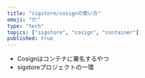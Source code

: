 ```yaml
---
title: "sigstore/cosignの使い方"
emoji: "📦"
type: "tech"
topics: ["sigstore", "cosign", "container"]
published: true
---
```


- Cosignはコンテナに署名するやつ
- sigstoreプロジェクトの一環
